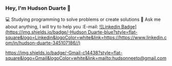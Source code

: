 ### Hey, I'm Hudson Duarte 👋

:computer: Studying programming to solve problems or create solutions
📒 Ask me about anything, I will try to help you
:E-mail: [![Linkedin Badge](https://img.shields.io/badge/-Hudson Duarte-blue?style=flat-square&logo=Linkedin&logoColor=white&link=https://https://www.linkedin.com/in/hudson-duarte-345107186//)](https://www.linkedin.com/in/hudson-duarte-345107186/)

https://img.shields.io/badge/-Gmail-c14438?style=flat-square&logo=Gmail&logoColor=white&link=mailto:hudsonneeto@gmail.com
